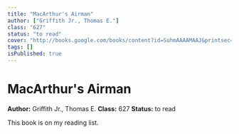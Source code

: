 ```yaml
---
title: "MacArthur's Airman"
author: ["Griffith Jr., Thomas E."]
class: "627"
status: "to read"
cover: "http://books.google.com/books/content?id=SuhmAAAAMAAJ&printsec=frontcover&img=1&zoom=1&edge=curl&source=gbs_api"
tags: []
isPublished: true
---
```


# MacArthur's Airman

**Author:** Griffith Jr., Thomas E.
**Class:** 627
**Status:** to read

This book is on my reading list. 